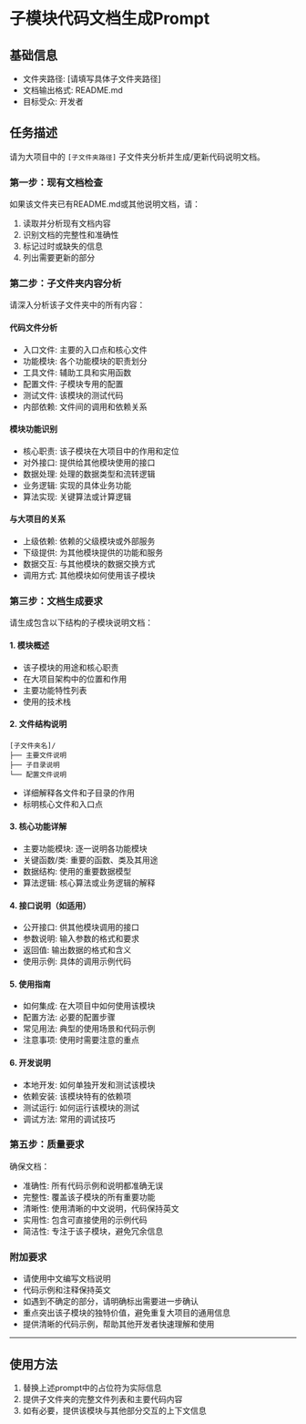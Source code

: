 # 子模块代码文档生成Prompt

## 基础信息
- 文件夹路径: [请填写具体子文件夹路径]
- 文档输出格式: README.md
- 目标受众: 开发者

## 任务描述

请为大项目中的 `[子文件夹路径]` 子文件夹分析并生成/更新代码说明文档。

### 第一步：现有文档检查
如果该文件夹已有README.md或其他说明文档，请：
1. 读取并分析现有文档内容
2. 识别文档的完整性和准确性
3. 标记过时或缺失的信息
4. 列出需要更新的部分

### 第二步：子文件夹内容分析
请深入分析该子文件夹中的所有内容：

#### 代码文件分析
- 入口文件: 主要的入口点和核心文件
- 功能模块: 各个功能模块的职责划分
- 工具文件: 辅助工具和实用函数
- 配置文件: 子模块专用的配置
- 测试文件: 该模块的测试代码
- 内部依赖: 文件间的调用和依赖关系

#### 模块功能识别
- 核心职责: 该子模块在大项目中的作用和定位
- 对外接口: 提供给其他模块使用的接口
- 数据处理: 处理的数据类型和流转逻辑
- 业务逻辑: 实现的具体业务功能
- 算法实现: 关键算法或计算逻辑

#### 与大项目的关系
- 上级依赖: 依赖的父级模块或外部服务
- 下级提供: 为其他模块提供的功能和服务
- 数据交互: 与其他模块的数据交换方式
- 调用方式: 其他模块如何使用该子模块

### 第三步：文档生成要求

请生成包含以下结构的子模块说明文档：

#### 1. 模块概述
- 该子模块的用途和核心职责
- 在大项目架构中的位置和作用
- 主要功能特性列表
- 使用的技术栈

#### 2. 文件结构说明
```
[子文件夹名]/
├── 主要文件说明
├── 子目录说明
└── 配置文件说明
```
- 详细解释各文件和子目录的作用
- 标明核心文件和入口点

#### 3. 核心功能详解
- 主要功能模块: 逐一说明各功能模块
- 关键函数/类: 重要的函数、类及其用途
- 数据结构: 使用的重要数据模型
- 算法逻辑: 核心算法或业务逻辑的解释

#### 4. 接口说明（如适用）
- 公开接口: 供其他模块调用的接口
- 参数说明: 输入参数的格式和要求
- 返回值: 输出数据的格式和含义
- 使用示例: 具体的调用示例代码

#### 5. 使用指南
- 如何集成: 在大项目中如何使用该模块
- 配置方法: 必要的配置步骤
- 常见用法: 典型的使用场景和代码示例
- 注意事项: 使用时需要注意的重点

#### 6. 开发说明
- 本地开发: 如何单独开发和测试该模块
- 依赖安装: 该模块特有的依赖项
- 测试运行: 如何运行该模块的测试
- 调试方法: 常用的调试技巧


### 第五步：质量要求

确保文档：
- 准确性: 所有代码示例和说明都准确无误
- 完整性: 覆盖该子模块的所有重要功能
- 清晰性: 使用清晰的中文说明，代码保持英文
- 实用性: 包含可直接使用的示例代码
- 简洁性: 专注于该子模块，避免冗余信息

### 附加要求
- 请使用中文编写文档说明
- 代码示例和注释保持英文
- 如遇到不确定的部分，请明确标出需要进一步确认
- 重点突出该子模块的独特价值，避免重复大项目的通用信息
- 提供清晰的代码示例，帮助其他开发者快速理解和使用

---

## 使用方法
1. 替换上述prompt中的占位符为实际信息
2. 提供子文件夹的完整文件列表和主要代码内容
3. 如有必要，提供该模块与其他部分交互的上下文信息